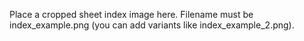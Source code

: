 Place a cropped sheet index image here. Filename must be index_example.png (you can add variants like index_example_2.png).
